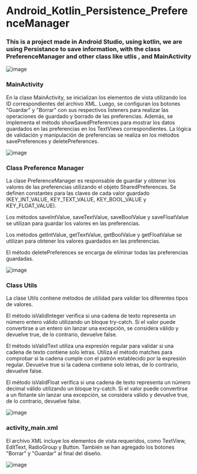 # Android_Kotlin_Persistence_PreferenceManager
### This is a project made in Android Studio, using kotlin, we are using Persistance to save information, with the class PreferenceManager and other class like utlis , and MainActivity 


![image](https://github.com/juliaigz/Android_Kotlin_Persistence_PreferenceManager/assets/40221707/4893339b-e9c0-403f-b62b-55c5f1ebfd73)


### MainActivity 

En la clase MainActivity, se inicializan los elementos de vista utilizando los ID correspondientes del archivo XML. Luego, se configuran los botones "Guardar" y "Borrar" con sus respectivos listeners para realizar las operaciones de guardado y borrado de las preferencias. Además, se implementa el método showSavedPreferences para mostrar los datos guardados en las preferencias en los TextViews correspondientes. La lógica de validación y manipulación de preferencias se realiza en los métodos savePreferences y deletePreferences.

![image](https://github.com/juliaigz/Android_Kotlin_Persistence_PreferenceManager/assets/40221707/71d4e89a-6742-49f7-9215-f2745bdc734f)


### Class Preference Manager 

La clase PreferenceManager es responsable de guardar y obtener los valores de las preferencias utilizando el objeto SharedPreferences. Se definen constantes para las claves de cada valor guardado (KEY_INT_VALUE, KEY_TEXT_VALUE, KEY_BOOL_VALUE y KEY_FLOAT_VALUE).

Los métodos saveIntValue, saveTextValue, saveBoolValue y saveFloatValue se utilizan para guardar los valores en las preferencias.

Los métodos getIntValue, getTextValue, getBoolValue y getFloatValue se utilizan para obtener los valores guardados en las preferencias.

El método deletePreferences se encarga de eliminar todas las preferencias guardadas.

![image](https://github.com/juliaigz/Android_Kotlin_Persistence_PreferenceManager/assets/40221707/2478e7f2-6426-4fcc-8d8a-e6c459ca1374)



### Class Utils 

La clase Utils contiene métodos de utilidad para validar los diferentes tipos de valores.

El método isValidInteger verifica si una cadena de texto representa un número entero válido utilizando un bloque try-catch. Si el valor puede convertirse a un entero sin lanzar una excepción, se considera válido y devuelve true, de lo contrario, devuelve false.

El método isValidText utiliza una expresión regular para validar si una cadena de texto contiene solo letras. Utiliza el método matches para comprobar si la cadena cumple con el patrón establecido por la expresión regular. Devuelve true si la cadena contiene solo letras, de lo contrario, devuelve false.

El método isValidFloat verifica si una cadena de texto representa un número decimal válido utilizando un bloque try-catch. Si el valor puede convertirse a un flotante sin lanzar una excepción, se considera válido y devuelve true, de lo contrario, devuelve false.

![image](https://github.com/juliaigz/Android_Kotlin_Persistence_PreferenceManager/assets/40221707/559f541a-06ec-4a93-9c11-6eb9fcfe5642)


### activity_main.xml

El archivo XML incluye los elementos de vista requeridos, como TextView, EditText, RadioGroup y Button. También se han agregado los botones "Borrar" y "Guardar" al final del diseño. 

![image](https://github.com/juliaigz/Android_Kotlin_Persistence_PreferenceManager/assets/40221707/1abfbe4e-068c-4841-bd92-ce2033b8baa0)

